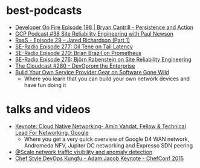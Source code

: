 # best-podcasts
* [Developer On Fire Episode 198 | Bryan Cantrill - Persistence and Action](https://dev.to/developeronfire/episode-198--bryan-cantrill--persistence-and-action)
* [GCP Podcast #38 Site Reliability Engineering with Paul Newson](https://www.gcppodcast.com/post/episode-38-site-reliability-engineering-with-paul-newson/)
* [RaaS - Episode 29 – Jared Richardson (Part 1)](http://reflectionasaservice.com/2016/11/episode-29-jared-richardson-part-1/)
* [SE-Radio Episode 277: Gil Tene on Tail Latency](http://www.se-radio.net/2016/12/se-radio-episode-277-gil-tene-on-tail-latency/)
* [SE-Radio Episode 270: Brian Brazil on Prometheus](http://www.se-radio.net/2016/10/se-radio-episode-270-brian-brazil-on-prometheus-monitoring/)
* [SE-Radio Episode 276: Björn Rabenstein on Site Reliability Engineering](http://www.se-radio.net/2016/12/se-radio-episode-276-bjorn-rabenstein-on-site-reliability-engineering/)
* [The Cloudcast #280 - DevOprom the Enterprise](http://www.thecloudcast.net/2016/11/the-cloudcast-280-devops-from-enterprise.html)
* [Build Your Own Service Provider Gear on Software Gone Wild](http://blog.ipspace.net/2016/06/build-your-own-service-provider-gear-on.html?m=1)
  * Where you learn that you can build your own network devices and have fun doing it

# talks and videos
* [Keynote: Cloud Native Networking- Amin Vahdat, Fellow & Technical Lead For Networking, Google](https://youtu.be/1xBZ5DGZZmQ)
  * Where you get a very quick overview of Google D4 WAN network, Andromeda NFV, Jupiter DC networking and Expresso SDN peering
* [@Scale network traffic visibility and anomaly detection](https://code.facebook.com/posts/1709127516080157/networking-scale-boston/)
* [Chef Style DevOps Kungfu - Adam Jacob Keynote - ChefConf 2015](https://youtu.be/_DEToXsgrPc)
